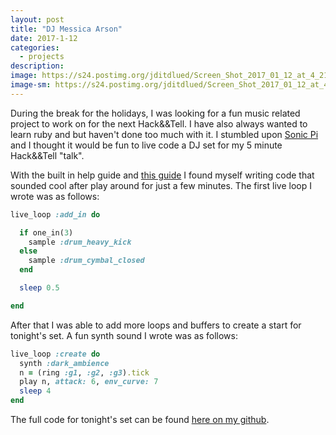 ```yaml
---
layout: post
title: "DJ Messica Arson"
date: 2017-1-12
categories:
  - projects
description:
image: https://s24.postimg.org/jditdlued/Screen_Shot_2017_01_12_at_4_21_06_PM.png
image-sm: https://s24.postimg.org/jditdlued/Screen_Shot_2017_01_12_at_4_21_06_PM.png
---
```

During the break for the holidays, I was looking for a fun music related project to work on for the next Hack&&Tell. I have also always wanted to learn ruby and but haven't done too much with it. I stumbled upon [Sonic Pi](http://sonic-pi.net/) and I thought it would be fun to live code a DJ set for my 5 minute Hack&&Tell "talk".

With the built in help guide and [this guide](https://www.raspberrypi.org/magpi-issues/Essentials_Sonic_Pi-v1.pdf) I found myself writing code that sounded cool after play around for just a few minutes. The first live loop I wrote was as follows:

```ruby
live_loop :add_in do

  if one_in(3)
    sample :drum_heavy_kick
  else
    sample :drum_cymbal_closed
  end

  sleep 0.5

end
```
After that I was able to add more loops and buffers to create a start for tonight's set. A fun synth sound I wrote was as follows:

```ruby
live_loop :create do
  synth :dark_ambience
  n = (ring :g1, :g2, :g3).tick
  play n, attack: 6, env_curve: 7
  sleep 4
end
```

The full code for tonight's set can be found [here on my github](https://github.com/JessicaGarson/JessicaGarson.github.io).
